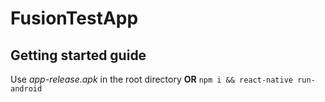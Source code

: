 # FusionTestApp
## Getting started guide
Use *app-release.apk* in the root directory
**OR**
```npm i && react-native run-android```
